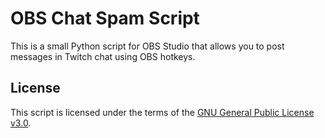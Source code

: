 # OBS Chat Spam Script
This is a small Python script for OBS Studio that allows you to post messages in Twitch chat using OBS hotkeys.

## License
This script is licensed under the terms of the [GNU General Public License v3.0](https://www.gnu.org/licenses/gpl-3.0.en.html).
